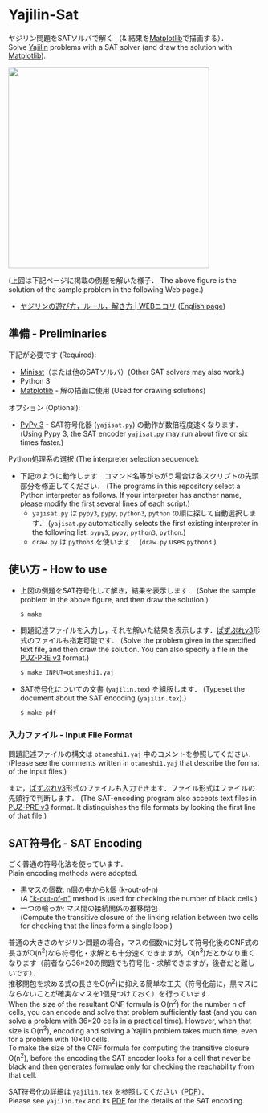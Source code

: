 # Yajilin-Sat

ヤジリン問題をSATソルバで解く
（& 結果を[Matplotlib](https://matplotlib.org)で描画する）．    
Solve [Yajilin](https://www.nikoli.co.jp/en/puzzles/yajilin.html) problems
with a SAT solver (and draw the solution with
[Matplotlib](https://matplotlib.org)).

<img src="https://raw.githubusercontent.com/wiki/ytakata69/yajilin-sat/yajilin-sat.png" width="400" />

(上図は下記ページに掲載の例題を解いた様子．
The above figure is the solution of the sample problem in the
following Web page.)

- [ヤジリンの遊び方，ルール，解き方 | WEBニコリ](https://www.nikoli.co.jp/ja/puzzles/yajilin/)
  ([English page](https://www.nikoli.co.jp/en/puzzles/yajilin.html))

## 準備 - Preliminaries

下記が必要です (Required):

- [Minisat](http://minisat.se)（または他のSATソルバ）(Other SAT solvers may also work.)
- Python 3
- [Matplotlib](https://matplotlib.org) - 解の描画に使用 (Used for drawing solutions)

オプション (Optional):

- [PyPy 3](https://pypy.org) - SAT符号化器 (`yajisat.py`) の動作が数倍程度速くなります．
  (Using Pypy 3, the SAT encoder `yajisat.py` may run about five or six times faster.)

Python処理系の選択 (The interpreter selection sequence):

- 下記のように動作します．コマンド名等がちがう場合は各スクリプトの先頭部分を修正してください．
  (The programs in this repository select a Python interpreter as follows. If your interpreter has another name, please modify the first several lines of each script.)
  - `yajisat.py` は `pypy3`, `pypy`, `python3`, `python` の順に探して自動選択します．
    (`yajisat.py` automatically selects the first existing interpreter in the following list: `pypy3`, `pypy`, `python3`, `python`.)
  - `draw.py` は `python3` を使います．
    (`draw.py` uses `python3`.)

## 使い方 - How to use

- 上図の例題をSAT符号化して解き，結果を表示します．
  (Solve the sample problem in the above figure, and then draw the solution.)

  ```sh
  $ make
  ```
- 問題記述ファイルを入力し，それを解いた結果を表示します．[ぱずぷれv3](https://github.com/sabo2/pzprv3/)形式のファイルも指定可能です．
  (Solve the problem given in the specified text file, and then draw the solution. You can also specify a file in the [PUZ-PRE v3](https://github.com/sabo2/pzprv3/) format.)

  ```sh
  $ make INPUT=otameshi1.yaj
  ```
- SAT符号化についての文書 (`yajilin.tex`) を組版します．
  (Typeset the document about the SAT encoding (`yajilin.tex`).)

  ```sh
  $ make pdf
  ```

### 入力ファイル - Input File Format

問題記述ファイルの構文は `otameshi1.yaj` 中のコメントを参照してください．
(Please see the comments written in `otameshi1.yaj` that describe the format of the input files.)

また，[ぱずぷれv3](https://github.com/sabo2/pzprv3/)形式のファイルも入力できます．ファイル形式はファイルの先頭行で判断します．
(The SAT-encoding program also accepts text files in [PUZ-PRE v3](https://github.com/sabo2/pzprv3/) format.
It distinguishes the file formats by looking the first line of that file.)

## SAT符号化 - SAT Encoding

ごく普通の符号化法を使っています．    
Plain encoding methods were adopted.

- 黒マスの個数: n個の中からk個 ([k-out-of-n](https://cs.stackexchange.com/questions/13188/encoding-1-out-of-n-constraint-for-sat-solvers))    
  (A ["k-out-of-n"](https://cs.stackexchange.com/questions/13188/encoding-1-out-of-n-constraint-for-sat-solvers) method is used for checking the number of black cells.)
- 一つの輪っか: マス間の接続関係の推移閉包    
  (Compute the transitive closure of the linking relation between two cells for checking that the lines form a single loop.)

普通の大きさのヤジリン問題の場合，マスの個数nに対して符号化後のCNF式の長さがO(n<sup>2</sup>)なら符号化・求解とも十分速くできますが，O(n<sup>3</sup>)だとかなり重くなります（前者なら36&times;20の問題でも符号化・求解できますが，後者だと難しいです）．    
推移閉包を求める式の長さをO(n<sup>2</sup>)に抑える簡単な工夫（符号化前に，黒マスにならないことが確実なマスを1個見つけておく）を行っています．    
When the size of the resultant CNF formula is O(n<sup>2</sup>) for the number n of cells,
you can encode and solve that problem sufficiently fast (and you can solve a problem with 36&times;20 cells in a practical time).
However, when that size is O(n<sup>3</sup>), encoding and solving a Yajilin problem takes much time, even for a problem with 10&times;10 cells.    
To make the size of the CNF formula for computing the transitive closure O(n<sup>2</sup>),
before the encoding the SAT encoder looks for a cell that never be black
and then generates formulae only for checking the reachability from that cell.

SAT符号化の詳細は `yajilin.tex` を参照してください（[PDF](https://raw.githubusercontent.com/wiki/ytakata69/yajilin-sat/yajilin.pdf)）．    
Please see `yajilin.tex` and its [PDF](https://raw.githubusercontent.com/wiki/ytakata69/yajilin-sat/yajilin.pdf)
for the details of the SAT encoding.
